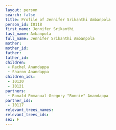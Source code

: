 ```yaml
---
layout: person
search: false
title: Profile of Jennifer Srikanthi Ambanpola
person_id: I0118
first_name: Jennifer Srikanthi
last_name: Ambanpola
full_name: Jennifer Srikanthi Ambanpola
mother: 
mother_id: 
father: 
father_id: 
children:
 - Rachel Anandappa
 - Sharon Anandappa
children_ids:
 - I0120
 - I0121
partners:
 - Ronald Emmanual Gregory "Ronnie" Anandappa
partner_ids:
 - I0117
relevant_trees_names:
relevant_trees_ids:
sex: F
---
```


